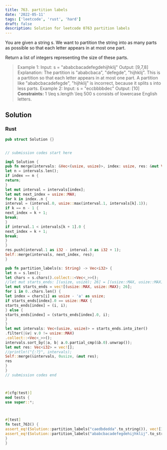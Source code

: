 ```yaml
---
title: 763. partition labels
date: '2022-05-11'
tags: ['leetcode', 'rust', 'hard']
draft: false
description: Solution for leetcode 0763 partition labels
---
```




You are given a string s. We want to partition the string into as many parts as possible so that each letter appears in at most one part.

Return a list of integers representing the size of these parts.



>   Example 1:
>   Input: s <TeX>=</TeX> "ababcbacadefegdehijhklij"
>   Output: [9,7,8]
>   Explanation:
>   The partition is "ababcbaca", "defegde", "hijhklij".
>   This is a partition so that each letter appears in at most one part.
>   A partition like "ababcbacadefegde", "hijhklij" is incorrect, because it splits s into less parts.
>   Example 2:
>   Input: s <TeX>=</TeX> "eccbbbbdec"
>   Output: [10]
**Constraints:**
>   	1 <TeX>\leq</TeX> s.length <TeX>\leq</TeX> 500
>   	s consists of lowercase English letters.


## Solution


### Rust
```rust
pub struct Solution {}


// submission codes start here

impl Solution {
pub fn merge(intervals: &Vec<(usize, usize)>, index: usize, res: &mut Vec<i32>) {
let n = intervals.len();
if index == n {
return;
}
let mut interval = intervals[index];
let mut next_index = usize::MAX;
for k in index..n {
interval = (interval.0, usize::max(interval.1, intervals[k].1));
if k == n - 1 {
next_index = k + 1;
break;
}
if interval.1 < intervals[k + 1].0 {
next_index = k + 1;
break;
}
}
res.push(interval.1 as i32 - interval.0 as i32 + 1);
Self::merge(intervals, next_index, res);
}

pub fn partition_labels(s: String) -> Vec<i32> {
let n = s.len();
let chars = s.chars().collect::<Vec<_>>();
//let mut starts_ends: [(usize, usize); 26] = [(usize::MAX, usize::MAX); 26];
let mut starts_ends = vec![(usize::MAX, usize::MAX); 26];
for i in 0..chars.len() {
let index = chars[i] as usize - 'a' as usize;
if starts_ends[index].0 == usize::MAX {
starts_ends[index] = (i, i);
} else {
starts_ends[index] = (starts_ends[index].0, i);
}
}
let mut intervals: Vec<(usize, usize)> = starts_ends.into_iter()
.filter(|&v| v.0 != usize::MAX)
.collect::<Vec<_>>();
intervals.sort_by(|a, b| a.0.partial_cmp(&b.0).unwrap());
let mut res: Vec<i32> = vec![];
//println!("{:?}", intervals);
Self::merge(&intervals, 0usize, &mut res);
res
}
}
// submission codes end



#[cfg(test)]
mod tests {
use super::*;



#[test]
fn test_763() {
assert_eq!(Solution::partition_labels("caedbdedda".to_string()), vec![1, 9]);
assert_eq!(Solution::partition_labels("ababcbacadefegdehijhklij".to_string()), vec![9,7,8]);
}
}

```
